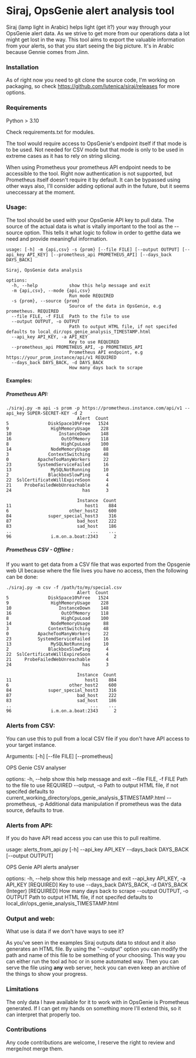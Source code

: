 # Siraj, OpsGenie alert analysis tool

Siraj (lamp light in Arabic) helps light (get it?) your way through your OpsGenie alert data.
As we strive to get more from our operations data a lot might get lost in the way. This tool aims to export the valuable information from your
alerts, so that you start seeing the big picture. It's in Arabic because Gennie comes from Jinn.

### Installation

As of right now you need to git clone the source code, I'm working on packaging, so check https://github.com/lutenica/siraj/releases for more options.

### Requirements

Python > 3.10

Check requirements.txt for modules.

The tool would require access to OpsGenie's endpoint itself if that mode is to be used. Not needed for CSV mode but that mode is only to be used in extreme cases as it has to rely on string slicing.

When using Prometheus your prometheus API endpoint needs to be accessible to the tool. Right now authentication is not supported, but Prometheus itself doesn't require it by default. It can be bypassed using other ways also, I'll consider adding optional auth in the future, but it seems uneccessary at the moment.

### Usage:

The tool should be used with your OpsGenie API key to pull data. The source of the actual data is what is vitally important to the tool as the --source option. This tells it what logic to follow in order to getthe data we need and provide meaningful information.

```
usage: [-h] -m {api,csv} -s {prom} [--file FILE] [--output OUTPUT] [--api_key API_KEY] [--prometheus_api PROMETHEUS_API] [--days_back DAYS_BACK]

Siraj, OpsGenie data analysis

options:
  -h, --help            show this help message and exit
  -m {api,csv}, --mode {api,csv}
                        Run mode REQUIRED
  -s {prom}, --source {prom} 
                        Source of the data in OpsGenie, e.g prometheus. REQUIRED
  --file FILE, -f FILE  Path to the file to use
  --output OUTPUT, -o OUTPUT
                        Path to output HTML file, if not specifed defaults to local_dir/ops_genie_analysis_TIMESTAMP.html
  --api_key API_KEY, -a API_KEY
                        Key to use REQUIRED
  --prometheus_api PROMETHEUS_API, -p PROMETHEUS_API
                        Prometheus API endpoint, e.g https://your_prom_instance/api/v1 REQUIRED
  --days_back DAYS_BACK, -d DAYS_BACK
                        How many days back to scrape
```


#### Examples:

##### Prometheus API:
```
./siraj.py -m api -s prom -p https://prometheus.instance.com/api/v1 --api_key SUPER-SECRET-KEY -d 2
                           Alert  Count
5               DiskSpace10%Free   1524
9                HighMemoryUsage    228
10                  InstanceDown    148
16                   OutOfMemory    118
8                    HighCpuLoad    100
14               NodeMemoryUsage     88
3               ContextSwitching     48
0           ApacheTooManyWorkers     22
23          SystemdServiceFailed     16
13               MySQLNotRunning     10
2               BlackboxSlowPing      4
22  SslCertificateWillExpireSoon      4
21     ProbeFailedWebUnreachable      4
24                           has      3

                           Instance  Count
11                            host1    884
6                       other_host2    600
84              super_special_host3    316
87                         bad_host    222
83                         sad_host    186
..                              ...    ...
96               i.m.on.a.boat:2343      2
```
##### Prometheus CSV - Offline :

If you want to get data from a CSV file that was exported from the Opsgenie web UI because where the file lives you have no access, then the following can be done:

```
./siraj.py -m csv -f /path/to/my/special.csv
                           Alert  Count
5               DiskSpace10%Free   1524
9                HighMemoryUsage    228
10                  InstanceDown    148
16                   OutOfMemory    118
8                    HighCpuLoad    100
14               NodeMemoryUsage     88
3               ContextSwitching     48
0           ApacheTooManyWorkers     22
23          SystemdServiceFailed     16
13               MySQLNotRunning     10
2               BlackboxSlowPing      4
22  SslCertificateWillExpireSoon      4
21     ProbeFailedWebUnreachable      4
24                           has      3

                           Instance  Count
11                            host1    884
6                       other_host2    600
84              super_special_host3    316
87                         bad_host    222
83                         sad_host    186
..                              ...    ...
96               i.m.on.a.boat:2343      2

```
### Alerts from CSV: 

You can use this to pull from a local CSV file if you don't have API access to your target instance.

Arguments: [-h] [--file FILE] [--prometheus]

OPS Genie CSV analyser

options:
  -h, --help            show this help message and exit
  --file FILE, -f FILE  Path to the file to use REQUIRED
  --output, -o          Path to output HTML file, if not specifed defaults to current_working_directory/ops_genie_analysis_$TIMESTAMP.html
  --prometheus, -p      Additional data manipulation if prometheus was the data source, defaults to true.


### Alerts from API:

If you do have API read access you can use this to pull realtime.

usage: alerts_from_api.py [-h] --api_key API_KEY --days_back DAYS_BACK [--output OUTPUT]

OPS Genie API alerts analyser

options:
  -h, --help            show this help message and exit
  --api_key API_KEY, -a API_KEY [REQUIRED]
                        Key to use
  --days_back DAYS_BACK, -d DAYS_BACK (Integer) [REQUIRED]
                        How many days back to scrape
  --output OUTPUT, -o OUTPUT
                        Path to output HTML file, if not specifed defaults to local_dir/ops_genie_analysis_TIMESTAMP.html


### Output and web:

What use is data if we don't have ways to see it?

As you've seen in the examples Siraj outputs data to stdout and it also generates an HTML file. By using the "--output" option you can modify the path and name of this file to be something of your choosing. This way you can either run the tool ad hoc or in some automated way. Then you can serve the file using **any** web server, heck you can even keep an archive of the things to show your progress.

### Limitations

The only data I have available for it to work with in OpsGenie is Prometheus generated. If I can get my hands on something more I'll extend this, so it can interpret that properly too. 

### Contributions

Any code contributions are welcome, I reserve the right to review and merge/not merge them. 
